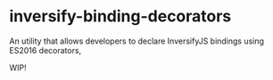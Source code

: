 # inversify-binding-decorators
An utility that allows developers to declare InversifyJS bindings using ES2016 decorators,

WIP!

